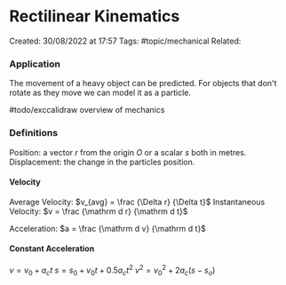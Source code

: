 # Rectilinear Kinematics
Created: 30/08/2022 at 17:57
Tags: #topic/mechanical
Related: 

### Application
The movement of a heavy object can be predicted.
For objects that don't rotate as they move we can model it as a particle.

#todo/exccalidraw overview of mechanics

### Definitions
Position: a vector $r$ from the origin $O$ or a scalar $s$ both in metres.
Displacement: the change in the particles position.

#### Velocity
Average Velocity: $v_{avg} = \frac {\Delta r} {\Delta t}$
Instantaneous Velocity: $v = \frac {\mathrm d r} {\mathrm d t}$

Acceleration: $a = \frac {\mathrm d v} {\mathrm d t}$

#### Constant Acceleration
$v = v_0 + a_ct$
$s = s_0 + v_0t+ 0.5a_ct^2$
$v^2 = v_0^2 + 2a_c(s - s_o)$
